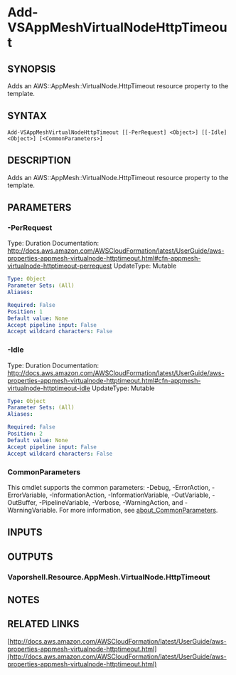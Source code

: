 # Add-VSAppMeshVirtualNodeHttpTimeout

## SYNOPSIS
Adds an AWS::AppMesh::VirtualNode.HttpTimeout resource property to the template.

## SYNTAX

```
Add-VSAppMeshVirtualNodeHttpTimeout [[-PerRequest] <Object>] [[-Idle] <Object>] [<CommonParameters>]
```

## DESCRIPTION
Adds an AWS::AppMesh::VirtualNode.HttpTimeout resource property to the template.

## PARAMETERS

### -PerRequest
Type: Duration
Documentation: http://docs.aws.amazon.com/AWSCloudFormation/latest/UserGuide/aws-properties-appmesh-virtualnode-httptimeout.html#cfn-appmesh-virtualnode-httptimeout-perrequest
UpdateType: Mutable

```yaml
Type: Object
Parameter Sets: (All)
Aliases:

Required: False
Position: 1
Default value: None
Accept pipeline input: False
Accept wildcard characters: False
```

### -Idle
Type: Duration
Documentation: http://docs.aws.amazon.com/AWSCloudFormation/latest/UserGuide/aws-properties-appmesh-virtualnode-httptimeout.html#cfn-appmesh-virtualnode-httptimeout-idle
UpdateType: Mutable

```yaml
Type: Object
Parameter Sets: (All)
Aliases:

Required: False
Position: 2
Default value: None
Accept pipeline input: False
Accept wildcard characters: False
```

### CommonParameters
This cmdlet supports the common parameters: -Debug, -ErrorAction, -ErrorVariable, -InformationAction, -InformationVariable, -OutVariable, -OutBuffer, -PipelineVariable, -Verbose, -WarningAction, and -WarningVariable. For more information, see [about_CommonParameters](http://go.microsoft.com/fwlink/?LinkID=113216).

## INPUTS

## OUTPUTS

### Vaporshell.Resource.AppMesh.VirtualNode.HttpTimeout
## NOTES

## RELATED LINKS

[http://docs.aws.amazon.com/AWSCloudFormation/latest/UserGuide/aws-properties-appmesh-virtualnode-httptimeout.html](http://docs.aws.amazon.com/AWSCloudFormation/latest/UserGuide/aws-properties-appmesh-virtualnode-httptimeout.html)


